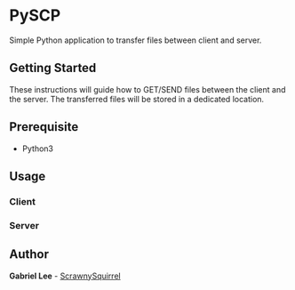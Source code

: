 # PySCP
Simple Python application to transfer files between client and server.

## Getting Started
These instructions will guide how to GET/SEND files between the client and the server. The transferred files will be stored in a dedicated location.

## Prerequisite
* Python3

## Usage
### Client
### Server

## Author

**Gabriel Lee** - [ScrawnySquirrel](https://github.com/ScrawnySquirrel)
